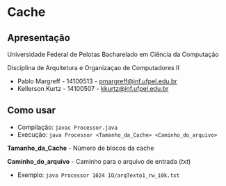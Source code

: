 # Cache

## Apresentação

Universidade Federal de Pelotas Bacharelado em Ciência da Computação

Disciplina de Arquitetura e Organizaçao de Computadores II

* Pablo Margreff - 14100513 - pmargreff@inf.ufpel.edu.br
* Kellerson Kurtz - 14100507 - kkurtz@inf.ufpel.edu.br

## Como usar
* Compilação: `javac Processor.java`
* Execução: `java Processor <Tamanho_da_Cache> <Caminho_do_arquivo> `

**Tamanho_da_Cache** - Número de blocos da cache

**Caminho_do_arquivo** - Caminho para o arquivo de entrada (*txt*)

* Exemplo: `java Processor 1024 IO/arqTexto1_rw_10k.txt` 
